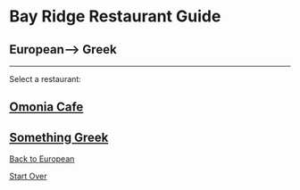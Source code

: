 # Bay Ridge Restaurant Guide
## European--> Greek
---
Select a restaurant:
## [Omonia Cafe](https://omoniacafe.com/)

## [Something Greek](https://www.somethinggreek.com/)

[Back to European](european.md)

[Start Over](../home.md)